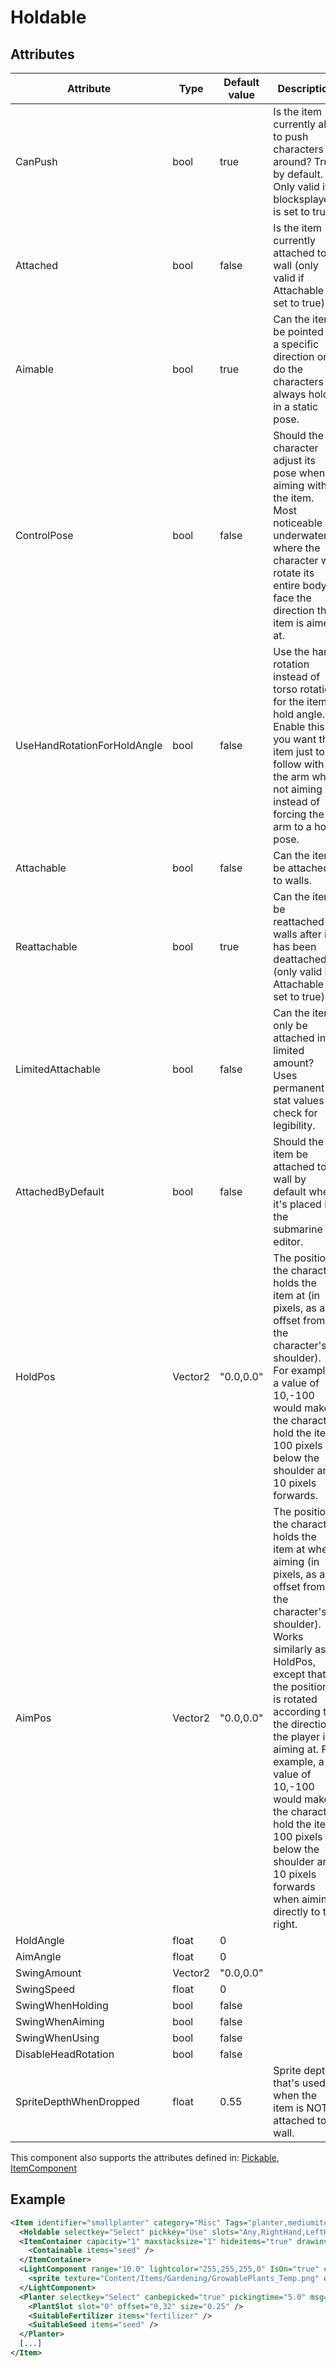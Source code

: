 # Holdable


## Attributes

| Attribute                   | Type    | Default value | Description                                                                                                                                                                                                                                                                                                                                                                                          |
|-----------------------------|---------|---------------|------------------------------------------------------------------------------------------------------------------------------------------------------------------------------------------------------------------------------------------------------------------------------------------------------------------------------------------------------------------------------------------------------|
| CanPush                     | bool    | true          | Is the item currently able to push characters around? True by default. Only valid if blocksplayers is set to true.                                                                                                                                                                                                                                                                                   |
| Attached                    | bool    | false         | Is the item currently attached to a wall (only valid if Attachable is set to true).                                                                                                                                                                                                                                                                                                                  |
| Aimable                     | bool    | true          | Can the item be pointed to a specific direction or do the characters always hold it in a static pose.                                                                                                                                                                                                                                                                                                |
| ControlPose                 | bool    | false         | Should the character adjust its pose when aiming with the item. Most noticeable underwater, where the character will rotate its entire body to face the direction the item is aimed at.                                                                                                                                                                                                              |
| UseHandRotationForHoldAngle | bool    | false         | Use the hand rotation instead of torso rotation for the item hold angle. Enable this if you want the item just to follow with the arm when not aiming instead of forcing the arm to a hold pose.                                                                                                                                                                                                     |
| Attachable                  | bool    | false         | Can the item be attached to walls.                                                                                                                                                                                                                                                                                                                                                                   |
| Reattachable                | bool    | true          | Can the item be reattached to walls after it has been deattached (only valid if Attachable is set to true).                                                                                                                                                                                                                                                                                          |
| LimitedAttachable           | bool    | false         | Can the item only be attached in limited amount? Uses permanent stat values to check for legibility.                                                                                                                                                                                                                                                                                                 |
| AttachedByDefault           | bool    | false         | Should the item be attached to a wall by default when it's placed in the submarine editor.                                                                                                                                                                                                                                                                                                           |
| HoldPos                     | Vector2 | "0.0,0.0"     | The position the character holds the item at (in pixels, as an offset from the character's shoulder). For example, a value of 10,-100 would make the character hold the item 100 pixels below the shoulder and 10 pixels forwards.                                                                                                                                                                   |
| AimPos                      | Vector2 | "0.0,0.0"     | The position the character holds the item at when aiming (in pixels, as an offset from the character's shoulder). Works similarly as HoldPos, except that the position is rotated according to the direction the player is aiming at. For example, a value of 10,-100 would make the character hold the item 100 pixels below the shoulder and 10 pixels forwards when aiming directly to the right. |
| HoldAngle                   | float   | 0             |                                                                                                                                                                                                                                                                                                                                                                                                      |
| AimAngle                    | float   | 0             |                                                                                                                                                                                                                                                                                                                                                                                                      |
| SwingAmount                 | Vector2 | "0.0,0.0"     |                                                                                                                                                                                                                                                                                                                                                                                                      |
| SwingSpeed                  | float   | 0             |                                                                                                                                                                                                                                                                                                                                                                                                      |
| SwingWhenHolding            | bool    | false         |                                                                                                                                                                                                                                                                                                                                                                                                      |
| SwingWhenAiming             | bool    | false         |                                                                                                                                                                                                                                                                                                                                                                                                      |
| SwingWhenUsing              | bool    | false         |                                                                                                                                                                                                                                                                                                                                                                                                      |
| DisableHeadRotation         | bool    | false         |                                                                                                                                                                                                                                                                                                                                                                                                      |
| SpriteDepthWhenDropped      | float   | 0.55          | Sprite depth that's used when the item is NOT attached to a wall.                                                                                                                                                                                                                                                                                                                                    |

This component also supports the attributes defined in: [Pickable](Pickable.md), [ItemComponent](ItemComponent.md)


## Example
```xml
<Item identifier="smallplanter" category="Misc" Tags="planter,mediumitem" scale="0.5" isshootable="true">
  <Holdable selectkey="Select" pickkey="Use" slots="Any,RightHand,LeftHand" msg="ItemMsgDetach" PickingTime="5.0" aimpos="85,-10" handle1="0,0" attachable="true" aimable="true" />
  <ItemContainer capacity="1" maxstacksize="1" hideitems="true" drawinventory="false" uilabel="" allowuioverlap="true" allowdraganddrop="false" showcontainedstateindicator="false">
    <Containable items="seed" />
  </ItemContainer>
  <LightComponent range="10.0" lightcolor="255,255,255,0" IsOn="true" castshadows="false" allowingameediting="false">
    <sprite texture="Content/Items/Gardening/GrowablePlants_Temp.png" depth="0.025" sourcerect="896,512,128,128" origin="0.5,0.5" alpha="1.0" />
  </LightComponent>
  <Planter selectkey="Select" canbepicked="true" pickingtime="5.0" msg="ItemMsgPlantSeed">
    <PlantSlot slot="0" offset="0,32" size="0.25" />
    <SuitableFertilizer items="fertilizer" />
    <SuitableSeed items="seed" />
  </Planter>
  [...]
</Item>
```

